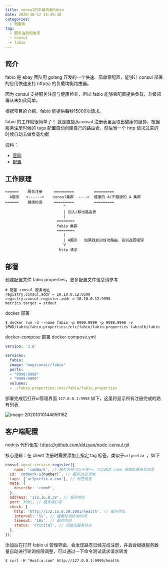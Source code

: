 ```yaml
---
title: consul的负载均衡fabio
date: 2020-10-12 15:49:38
categories:
  - 微服务
tag:
  - 服务注册和发现
  - consul
  - fabio
---
```

## 简介

fabio 是 ebay 团队用 golang 开发的一个快速、简单零配置，能够让 consul 部署的应用快速支持 http(s) 的负载均衡路由器。

因为 consul 支持服务注册与健康检查，所以 fabio 能够零配置提供负载，升级部署从未如此简单。

根据项目的介绍，fabio 能提供每秒15000次请求。



fabio 的工作就很简单了！ 就是直接从consul 注册表里面取出健康的服务，根据服务注册时候的 tags 配置自动创建自己的路由表，然后当一个 http 请求过来的时候自动去做负载均衡



资料：

- [官网](https://fabiolb.net/feature/docker/)
- [配置](https://fabiolb.net/ref/)



## 工作原理

```
======    服务注册     =========         =========
  A服务   <------>    consul集群  ---->  健康的 A/不健康的 A 集群
======    健康检查     =========         =========
                          ^
                          | 加入/移出路由表
                          |
                       ========
                       fabio 集群
                       ========
                          |
                          | A服务   如果找到则成功路由，否则返回错误
                          V
                        http 请求
```

<!--more-->

## 部署

创建配置文件 fabio.properties，更多配置文件信息请参考

```
# 配置 consul 服务地址
registry.consul.addr = 10.10.0.12:8500
registry.consul.register.addr = 10.10.0.12:9998
metrics.target = stdout
```



docker 部署

```shell
$ docker run -d --name fabio -p 9999:9999 -p 9998:9998 -v $PWD/fabio/fabio.properties:/etc/fabio/fabio.properties fabiolb/fabio
```



docker-compose 部署 docker-compose.yml

```yml
version: '3.6'

services:
  fabio:
  image: "magiconair/fabio"
  ports:
  - "9998:9998"
  - "9999:9999"
  volumes:
  - ./fabio.properties:/etc/fabio/fabio.properties
```



部署完成后打开ui管理界面 `127.0.0.1:9998` 如下，这里将显示所有注册完成的路有列表

![image-20201010144659162](https://tva1.sinaimg.cn/large/007S8ZIlly1gjk8ksputsj31y90dbdhk.jpg)



## 客户端配置

nodejs 代码仓库: https://github.com/ddzyan/node-consul.git

核心逻辑：在 client 注册时需要添加上指定 tag 标签，类似于`urlprefix-`，如下

```js
consul.agent.service.register({
	name: 'cmdWork', // 服务名称可以不唯一，可以通过 name 获取批量服务信息
  id: `cmdWork-${number}`, // 服务Id必须唯一
  tags: ['urlprefix-a.com'], // 标签信息
  meta: {
    describe: 'commP',
  },
  address: '172.16.0.39', // 服务地址
  port: 3001, // 服务端口号
  check: {
    http: 'http://172.16.0.39:3001/health', // 服务地址
    interval: '5s', // 健康检测轮询时间
    timeout: '10s', // 超时时间
    status: 'critical', // 初始化服务状态
  },
});
```



添加后在打开 fabio ui 管理界面，会发现路有已经完成注册，并且会根据服务数量自动进行轮询权限调整，可以通过一下命令测试请求请求转发

```shell
$ curl -H "Host:a.com" http://127.0.0.1:9999/health
```

